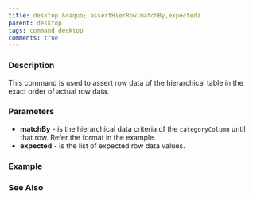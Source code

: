 ```yaml
---
title: desktop &raquo; assertHierRow(matchBy,expected)
parent: desktop
tags: command desktop
comments: true
---
```


### Description

This command is used to assert row data of the hierarchical table in the exact order of actual row data.

### Parameters

- **matchBy** - is the hierarchical data criteria of the `categoryColumn` until that row. Refer the format in the example.
- **expected** -  is the list of expected row data values.

### Example


### See Also